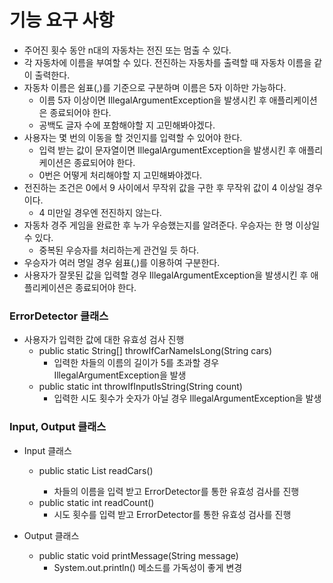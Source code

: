 # 기능 요구 사항

- 주어진 횟수 동안 n대의 자동차는 전진 또는 멈출 수 있다.
- 각 자동차에 이름을 부여할 수 있다. 전진하는 자동차를 출력할 때 자동차 이름을 같이 출력한다.
- 자동차 이름은 쉼표(,)를 기준으로 구분하며 이름은 5자 이하만 가능하다.
    - 이름 5자 이상이면 IllegalArgumentException을 발생시킨 후 애플리케이션은 종료되어야 한다.
    - 공백도 글자 수에 포함해야할 지 고민해봐야겠다. 
- 사용자는 몇 번의 이동을 할 것인지를 입력할 수 있어야 한다.
    - 입력 받는 값이 문자열이면 IllegalArgumentException을 발생시킨 후 애플리케이션은 종료되어야 한다.
    - 0번은 어떻게 처리해야할 지 고민해봐야겠다.
- 전진하는 조건은 0에서 9 사이에서 무작위 값을 구한 후 무작위 값이 4 이상일 경우이다.
    - 4 미만일 경우엔 전진하지 않는다.
- 자동차 경주 게임을 완료한 후 누가 우승했는지를 알려준다. 우승자는 한 명 이상일 수 있다.
    - 중복된 우승자를 처리하는게 관건일 듯 하다.
- 우승자가 여러 명일 경우 쉼표(,)를 이용하여 구분한다.
- 사용자가 잘못된 값을 입력할 경우 IllegalArgumentException을 발생시킨 후 애플리케이션은 종료되어야 한다.

### ErrorDetector 클래스

- 사용자가 입력한 값에 대한 유효성 검사 진행
  - public static String[] throwIfCarNameIsLong(String cars)
    - 입력한 차들의 이름의 길이가 5를 초과할 경우 IllegalArgumentException을 발생
  - public static int throwIfInputIsString(String count)
    - 입력한 시도 횟수가 숫자가 아닐 경우 IllegalArgumentException을 발생

### Input, Output 클래스

- Input 클래스
  - public static List<String> readCars()
    - 차들의 이름을 입력 받고 ErrorDetector를 통한 유효성 검사를 진행
  - public static int readCount()
    - 시도 횟수를 입력 받고 ErrorDetector를 통한 유효성 검사를 진행

- Output 클래스
  - public static void printMessage(String message)
    - System.out.println() 메소드를 가독성이 좋게 변경